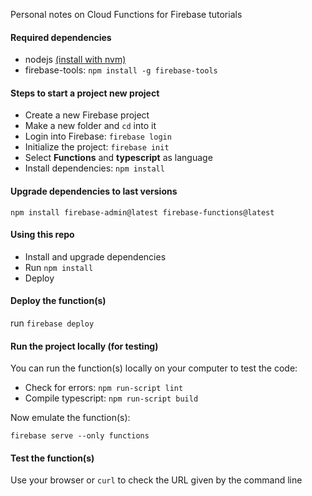 Personal notes on Cloud Functions for Firebase tutorials

#### Required dependencies

- nodejs [(install with nvm)](https://github.com/nvm-sh/nvm)
- firebase-tools: `npm install -g firebase-tools`

#### Steps to start a project new project

- Create a new Firebase project
- Make a new folder and `cd` into it
- Login into Firebase: `firebase login`
- Initialize the project: `firebase init`
- Select **Functions** and **typescript** as language
- Install dependencies: `npm install`

#### Upgrade dependencies to last versions

```
npm install firebase-admin@latest firebase-functions@latest
```

#### Using this repo

- Install and upgrade dependencies
- Run `npm install`
- Deploy

#### Deploy the function(s)

run `firebase deploy`

#### Run the project locally (for testing)

You can run the function(s) locally on your computer to test the code:

- Check for errors: `npm run-script lint`
- Compile typescript: `npm run-script build`

Now emulate the function(s):

```
firebase serve --only functions
```

#### Test the function(s)

Use your browser or `curl` to check the URL given by the command line

